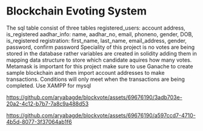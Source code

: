 # Blockchain Evoting System
The sql table consist of three tables
registered_users: account address, is_registered
aadhar_info: name, aadhar_no, email, phoneno, gender, DOB, is_registered
registration: first_name, last_name, email_address, gender, password, confirm password
Speciality of this project is no votes are being stored in the database rather variables are created in solidity adding them in mapping data structure to store which candidate
aquires how many votes.
Metamask is important for this project make sure to use Ganache to create sample blockchain and then import account addresses to make transactions.
Conditions will only meet when the transactions are being completed.
Use XAMPP for mysql


https://github.com/aryabagde/blockvote/assets/69676190/3adb703e-20a2-4c12-b7b7-7a8c9a488d53



https://github.com/aryabagde/blockvote/assets/69676190/a597ccd7-4710-4b5d-8077-3f37064ab1f6


